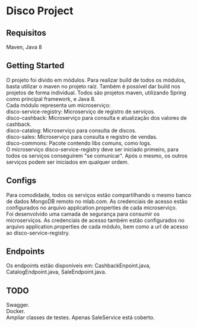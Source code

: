 # Disco Project  
## Requisitos  
Maven, Java 8  
## Getting Started  
O projeto foi divido em módulos. Para realizar build de todos os módulos, basta utilizar o maven no projeto raíz. Também é possível dar build nos projetos de forma individual. Todos são projetos maven, utilizando Spring como principal framework, e Java 8.  
Cada módulo representa um microserviço:  
disco-service-registry: Microserviço de registro de serviços.  
disco-cashback: Microserviço para consulta e atualização dos valores de cashback.  
disco-catalog: Microserviço para consulta de discos.  
disco-sales: Microserviço para consulta e registro de vendas.  
disco-commons: Pacote contendo libs comuns, como logs.  
O microserviço disco-service-registry deve ser iniciado primeiro, para todos os serviços conseguirem "se comunicar". Após o mesmo, os outros serviços podem ser iniciados em qualquer ordem.  
## Configs  
Para comodidade, todos os serviços estão compartilhando o mesmo banco de dados MongoDB remoto no mlab.com. As credenciais de acesso estão configurados no arquivo application.properties de cada microserviço.  
Foi desenvolvido uma camada de segurança para consumir os microserviços. As credenciais de acesso também estão configurados no arquivo application.properties de cada módulo, bem como a url de acesso ao disco-service-registry.  
## Endpoints  
Os endpoints estão disponíveis em: CashbackEnpoint.java, CatalogEndpoint.java, SaleEndpoint.java.  
## TODO  
Swagger.  
Docker.  
Ampliar classes de testes. Apenas SaleService está coberto.  
